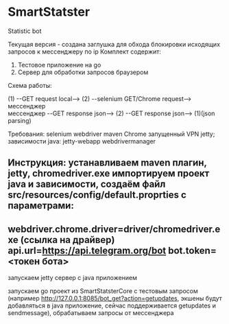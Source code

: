 # SmartStatster
Statistic bot

Текущая версия - создана заглушка для обхода блокировки исходящих запросов к мессенджеру по ip
Комплект содержит:
1. Тестовое приложение на go
2. Сервер для обработки запросов браузером

Схема работы:

(1) --GET request local--> (2) --selenium GET/Chrome request--> мессенджер <br/>
мессенджер --GET response json--> (2) --GET response json--> (1)(json parsing)

Требования:
selenium webdriver
maven
Chrome
запущенный VPN
jetty;
  зависимости java:
  jetty-webapp
  webdrivermanager

Инструкция:
устанавливаем maven плагин, jetty, chromedriver.exe
импортируем проект java и зависимости,
создаём файл src/resources/config/default.proprties с параметрами:
------------------------------------------------------
webdriver.chrome.driver=driver/chromedriver.exe (ссылка на драйвер)
api.url=https://api.telegram.org/bot
bot.token=<токен бота>
------------------------------------------------------

запускаем jetty сервер с java приложением

запускаем go проект из SmartStatsterCore с тестовым запросом 
(например http://127.0.0.1:8085/bot_get?action=getupdates, экшены будут добавляться в java приложение,
сейчас поддерживается getupdates и sendmessage), обрабатываем запросы от мессенджера
  
